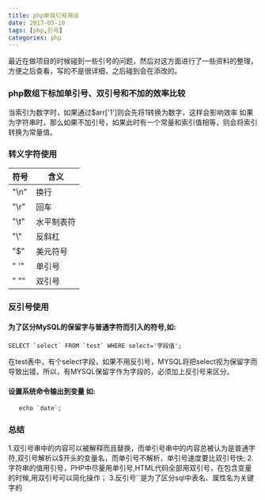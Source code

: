 ```yaml
---
title: php单双引号简谈
date: 2017-05-10
tags: [php,引号]
categories: php
---
```


最近在做项目的时候碰到一些引号的问题，然后对这方面进行了一些资料的整理，方便之后查看，写的不是很详细，之后碰到会在添改的。
### php数组下标加单引号、双引号和不加的效率比较
当索引为数字时，如果通过$arr['1']则会先将1转换为数字，这样会影响效率
如果为字符串时，那么如果不加引号，如果此时有一个常量和索引值相等，则会将索引转换为常量值。

### 转义字符使用
 |符号 | 含义 |
 |-- | --|
 |"\n"|换行 |
 |"\r"| 回车 |
 |"\t"| 水平制表符 |
 |"\\"|  反斜杠 |
 |"\$"| 美元符号 |
 |" \'"| 单引号 |
 |" \""| 双引号 |

 ### 反引号使用
 #### 为了区分MySQL的保留字与普通字符而引入的符号,如:
 ```
SELECT `select` FROM `test` WHERE select='字段值';
 ```
在test表中，有个select字段，如果不用反引号，MYSQL将把select视为保留字而导致出错，所以，有MYSQL保留字作为字段的，必须加上反引号来区分。
 #### 设置系统命令输出到变量 如:
 ```
    echo `date`;
 ```

### 总结
1.双引号串中的内容可以被解释而且替换，而单引号串中的内容总被认为是普通字符,双引号解析以$开头的变量名，而单引号不解析，单引号速度要比双引号快;
2.字符串的值用引号，PHP中尽量用单引号,HTML代码全部用双引号，在包含变量的时候,用双引号可以简化操作；
3.反引号\`\`是为了区分sql中表名、属性名为关键字的

